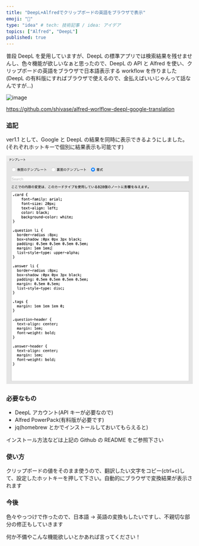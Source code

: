 ```yaml
---
title: "DeepL+Alfredでクリップボードの英語をブラウザで表示"
emoji: "👋"
type: "idea" # tech: 技術記事 / idea: アイデア
topics: ["Alfred", "DeepL"]
published: true
---
```


普段 DeepL を愛用していますが、DeepL の標準アプリでは検索結果を残せませんし、色々機能が欲しいなぁと思ったので、DeepL の API と Alfred を使い、クリップボードの英語をブラウザで日本語表示する workflow を作りました
(DeepL の有料版にすればブラウザで使えるので、金払えばいいじゃんって話なんですが...)

![image](/images/003/result.gif)

https://github.com/shivase/alfred-worlflow-deepl-google-translation

### 追記

ver1.1 として、Google と DeepL の結果を同時に表示できるようにしました。(それぞれホットキーで個別に結果表示も可能です)

![deeplandgoogle](../images/002/002-anki-random-question-005.png)

### 必要なもの

- DeepL アカウント(API キーが必要なので)
- Alfred PowerPack(有料版が必要です)
- jq(homebrew とかでインストールしておいてもらえると)

インストール方法などは上記の Github の README をご参照下さい

### 使い方

クリップボードの値をそのまま使うので、翻訳したい文字をコピー(ctrl+c)して、設定したホットキーを押して下さい。自動的にブラウザで変換結果が表示されます

### 今後

色々やっつけで作ったので、日本語 → 英語の変換もしたいですし、不親切な部分の修正もしていきます

何か不備やこんな機能欲しいとかあれば言ってください！
